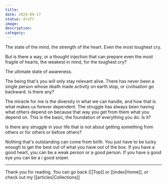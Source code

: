 ```yaml
---
title: 
date: 2024-09-17
status: draft
image: 
description: 
category:
---
```

The state of the mind, the strength of the heart. Even the most toughest cry. 

But is there a way, or a thought injection that can prepare even the most fragile of hearts, the weakest in mind, for the toughest cry? 

The ultimate state of awareness.

The being that's you will only stay relevant alive. There has never been a single person whose death made activity on earth stop, or civilisation go backward. Is there any? 

The miracle for me is the diversity in what we can handle, and how that is what makes us forever dependent. The struggle has always been having what others depend on because that way you get from them what you depend on. This is the basic, the foundation of everything you do. Is it?

Is there any struggle in your life that is not about getting something from others or for others or before others?


Nothing that's outstanding can come from birth. You just have to be lucky enough to get the best out of what you have out of the box. If you have a good heart, you can be a weak person or a good person. If you have a good eye you can be a i good sniper.


















---
Thank you for reading. You can go back [[|Top]] or [[index|Home]], or check out my [[articles|Collections]]